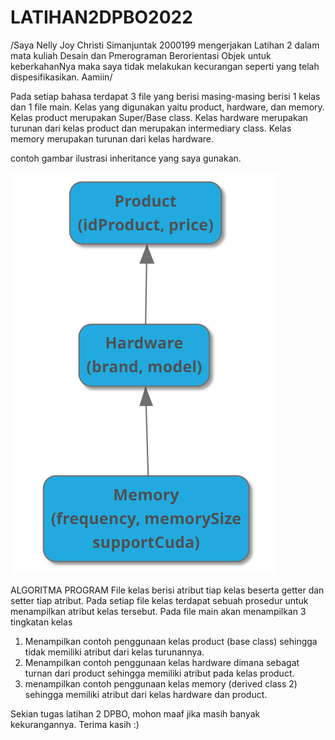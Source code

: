 # LATIHAN2DPBO2022

/Saya Nelly Joy Christi Simanjuntak 2000199 mengerjakan Latihan 2 dalam mata kuliah Desain dan Pmerograman Berorientasi Objek untuk keberkahanNya maka saya tidak melakukan kecurangan seperti yang telah dispesifikasikan. Aamiin/

Pada setiap bahasa terdapat 3 file yang berisi masing-masing berisi 1 kelas dan 1 file main.
Kelas yang digunakan yaitu product, hardware, dan memory.
Kelas product merupakan Super/Base class.
Kelas hardware merupakan turunan dari kelas product dan merupakan intermediary class.
Kelas memory merupakan turunan dari kelas hardware.

contoh gambar ilustrasi inheritance yang saya gunakan.

![alt text](https://github.com/joynelly/LATIHAN2DPBO2022/blob/main/screenshot/ilustrasi.png?raw=true)

ALGORITMA PROGRAM
File kelas berisi atribut tiap kelas beserta getter dan setter tiap atribut.
Pada setiap file kelas terdapat sebuah prosedur untuk menampilkan atribut kelas tersebut.
Pada file main akan menampilkan 3 tingkatan kelas
  1. Menampilkan contoh penggunaan kelas product (base class) sehingga tidak memiliki atribut dari kelas turunannya.
  2. Menampilkan contoh penggunaan kelas hardware dimana sebagat turnan dari product sehingga memiliki atribut pada kelas product.
  3. menampilkan contoh penggunaan kelas memory (derived class 2) sehingga memiliki atribut dari kelas hardware dan product.


Sekian tugas latihan 2 DPBO, mohon maaf jika masih banyak kekurangannya.
Terima kasih :)
